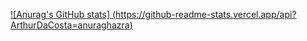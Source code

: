 [![Anurag's GitHub stats] (https://github-readme-stats.vercel.app/api?ArthurDaCosta=anuraghazra)](https://github.com/anuraghazra/github-readme-stats)

